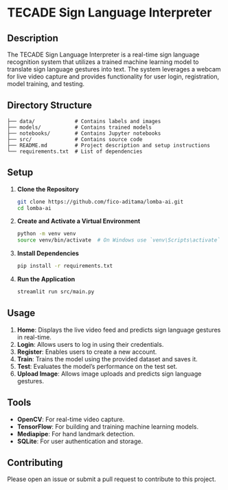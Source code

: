# TECADE Sign Language Interpreter

## Description
The TECADE Sign Language Interpreter is a real-time sign language recognition system that utilizes a trained machine learning model to translate sign language gestures into text. The system leverages a webcam for live video capture and provides functionality for user login, registration, model training, and testing.

## Directory Structure
```
├── data/             # Contains labels and images
├── models/           # Contains trained models
├── notebooks/        # Contains Jupyter notebooks
├── src/              # Contains source code
├── README.md         # Project description and setup instructions
└── requirements.txt  # List of dependencies
```

## Setup
1. **Clone the Repository**
   ```bash
   git clone https://github.com/fico-aditama/lomba-ai.git
   cd lomba-ai
   ```

2. **Create and Activate a Virtual Environment**
   ```bash
   python -m venv venv
   source venv/bin/activate  # On Windows use `venv\Scripts\activate`
   ```

3. **Install Dependencies**
   ```bash
   pip install -r requirements.txt
   ```

4. **Run the Application**
   ```bash
   streamlit run src/main.py
   ```

## Usage
1. **Home**: Displays the live video feed and predicts sign language gestures in real-time.
2. **Login**: Allows users to log in using their credentials.
3. **Register**: Enables users to create a new account.
4. **Train**: Trains the model using the provided dataset and saves it.
5. **Test**: Evaluates the model’s performance on the test set.
6. **Upload Image**: Allows image uploads and predicts sign language gestures.

## Tools
- **OpenCV**: For real-time video capture.
- **TensorFlow**: For building and training machine learning models.
- **Mediapipe**: For hand landmark detection.
- **SQLite**: For user authentication and storage.

## Contributing
Please open an issue or submit a pull request to contribute to this project.
